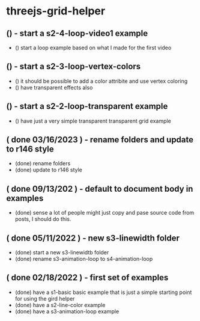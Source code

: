 # threejs-grid-helper

## () - start a s2-4-loop-video1 example
* () start a loop example based on what I made for the first video

## () - start a s2-3-loop-vertex-colors
* () it should be possible to add a color attribite and use vertex coloring
* () have transparent effects also

## () - start a s2-2-loop-transparent example
* () have just a very simple transparent transparent grid example

## ( done 03/16/2023 ) - rename folders and update to r146 style
* (done) rename folders
* (done) update to r146 style

## ( done 09/13/202 ) - default to document body in examples
* (done) sense a lot of people might just copy and pase source code from posts, I should do this.

## ( done 05/11/2022 ) - new s3-linewidth folder
* (done) start a new s3-linewidtb folder
* (done) rename s3-animation-loop to s4-animation-loop

## ( done 02/18/2022 ) - first set of examples
* (done) have a s1-basic basic example that is just a simple starting point for using the gird helper
* (done) have a s2-line-color example
* (done) have a s3-animation-loop example